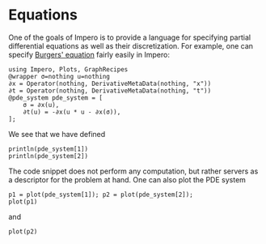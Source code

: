 # Equations

One of the goals of Impero is to provide a language for specifying partial
differential equations as well as their discretization. For example, one can 
specify [Burgers' equation](https://en.wikipedia.org/wiki/Burgers%27_equation) fairly easily in Impero:

```@example equations
using Impero, Plots, GraphRecipes
@wrapper σ=nothing u=nothing
∂x = Operator(nothing, DerivativeMetaData(nothing, "x"))
∂t = Operator(nothing, DerivativeMetaData(nothing, "t"))
@pde_system pde_system = [
    σ = ∂x(u),
    ∂t(u) = -∂x(u * u - ∂x(σ)),
];
```
We see that we have defined
```@example equations
println(pde_system[1])
println(pde_system[2])
```
The code snippet does not perform any computation, but rather servers as a 
descriptor for the problem at hand. One can also plot the PDE system
```@example equations
p1 = plot(pde_system[1]); p2 = plot(pde_system[2]);
plot(p1)
```
and
```@example equations
plot(p2)
```

